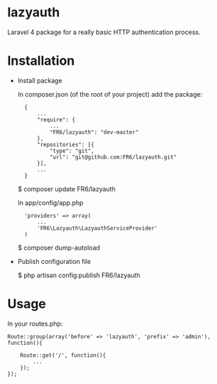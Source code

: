 lazyauth
========

Laravel 4 package for a really basic HTTP authentication process.

# Installation

- Install package

	In composer.json (of the root of your project) add the package:

		{
			...
			"require": { 
				...
				"FR6/lazyauth": "dev-master"
			},
			"repositories": [{
				"type": "git",
				"url": "git@github.com:FR6/lazyauth.git"		
			}],
			...
		}

	$ composer update FR6/lazyauth

	In app/config/app.php

		'providers' => array(
			...
			'FR6\Lazyauth\LazyauthServiceProvider'
		)

	$ composer dump-autoload

- Publish configuration file

	$ php artisan config:publish FR6/lazyauth

# Usage

In your routes.php:

	Route::group(array('before' => 'lazyauth', 'prefix' => 'admin'), function(){

		Route::get('/', function(){
			...
		});
	});

